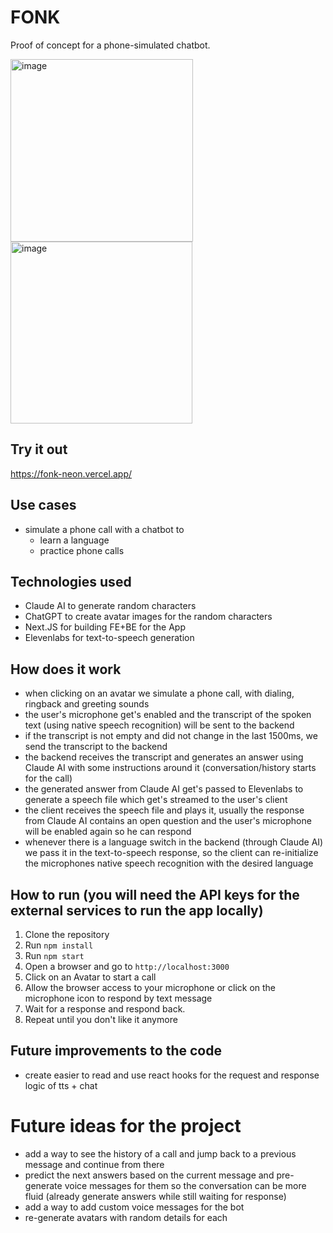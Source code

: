 # FONK
Proof of concept for a phone-simulated chatbot.

<img width="292" alt="image" src="https://github.com/linus-amg/fonk/assets/7453396/717e2377-7329-4d70-9b0d-19eacdd1b6fd">
<img width="291" alt="image" src="https://github.com/linus-amg/fonk/assets/7453396/994c1237-4025-4de8-ae3c-b5bff0c4df23">

## Try it out
https://fonk-neon.vercel.app/

## Use cases
- simulate a phone call with a chatbot to
  - learn a language
  - practice phone calls
 
## Technologies used
- Claude AI to generate random characters
- ChatGPT to create avatar images for the random characters
- Next.JS for building FE+BE for the App
- Elevenlabs for text-to-speech generation

## How does it work
- when clicking on an avatar we simulate a phone call, with dialing, ringback and greeting sounds
- the user's microphone get's enabled and the transcript of the spoken text (using native speech recognition) will be sent to the backend
- if the transcript is not empty and did not change in the last 1500ms, we send the transcript to the backend
- the backend receives the transcript and generates an answer using Claude AI with some instructions around it (conversation/history starts for the call)
- the generated answer from Claude AI get's passed to Elevenlabs to generate a speech file which get's streamed to the user's client
- the client receives the speech file and plays it, usually the response from Claude AI contains an open question and the user's microphone will be enabled again so he can respond
- whenever there is a language switch in the backend (through Claude AI) we pass it in the text-to-speech response, so the client can re-initialize the microphones native speech recognition with the desired language

## How to run (you will need the API keys for the external services to run the app locally)
1. Clone the repository
2. Run `npm install`
3. Run `npm start`
4. Open a browser and go to `http://localhost:3000`
5. Click on an Avatar to start a call
6. Allow the browser access to your microphone or click on the microphone icon to respond by text message
7. Wait for a response and respond back.
8. Repeat until you don't like it anymore

## Future improvements to the code
- create easier to read and use react hooks for the request and response logic of tts + chat

# Future ideas for the project
- add a way to see the history of a call and jump back to a previous message and continue from there
- predict the next answers based on the current message and pre-generate voice messages for them so the conversation can be more fluid (already generate answers while still waiting for response)
- add a way to add custom voice messages for the bot
- re-generate avatars with random details for each
